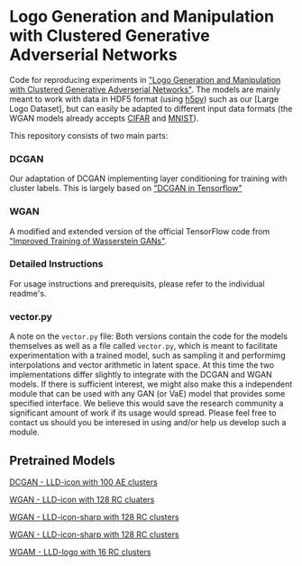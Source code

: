 Logo Generation and Manipulation with Clustered Generative Adverserial Networks
===============================================================================

Code for reproducing experiments in ["Logo Generation and Manipulation with Clustered Generative Adverserial Networks"](https://arxiv.org/abs/).
The models are mainly meant to work with data in HDF5 format (using [h5py](link)) such as our [Large Logo Dataset], but can easily be adapted to different input data formats (the WGAN models already accepts [CIFAR](url) and [MNIST](link)).

This repository consists of two main parts:

### DCGAN

Our adaptation of DCGAN implementing layer conditioning for training with cluster labels. This is largely based on ["DCGAN in Tensorflow"]()

### WGAN

A modified and extended version of the official TensorFlow code from ["Improved Training of Wasserstein GANs"](https://arxiv.org/abs/1704.00028).

### Detailed Instructions

For usage instructions and prerequisits, please refer to the individual readme's.

### vector.py

A note on the `vector.py` file: Both versions contain the code for the models themselves as well as a file called `vector.py`, which is meant to facilitate experimentation with a trained model, such as sampling it and performimg interpolations and vector arithmetic in latent space. At this time the two implementations differ slightly to integrate with the DCGAN and WGAN models. If there is sufficient interest, we might also make this a independent module that can be used with any GAN (or VaE) model that provides some specified interface. We believe this would save the research community a significant amount of work if its usage would spread. Please feel free to contact us should you be interesed in using and/or help us develop such a module.

## Pretrained Models

[DCGAN - LLD-icon with 100 AE clusters](https://data.vision.ee.ethz.ch/sagea/lld/data/model_DCGAN_LLD-icon_ae_100.zip)

[WGAN - LLD-icon with 128 RC cluaters](https://data.vision.ee.ethz.ch/sagea/lld/data/model_WGAN_LLD-icon_rc_128.zip)

[WGAN - LLD-icon-sharp with 128 RC clusters](https://data.vision.ee.ethz.ch/sagea/lld/data/model_WGAN_LLD-icon-sharp_rc_128.zip)

[WGAN - LLD-icon-sharp with 128 RC clusters](https://data.vision.ee.ethz.ch/sagea/lld/data/model_WGAN_LLD-icon-sharp_rc_16.zip)

[WGAM - LLD-logo with 16 RC clusters](https://data.vision.ee.ethz.ch/sagea/lld/data/model_WGAN_LLD-logo_rc_64.zip)
